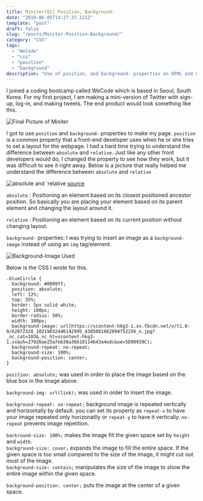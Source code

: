 ```yaml
---
title: Miniter[01] Position, Background-
date: "2019-06-05T14:27:37.121Z"
template: "post"
draft: false
slug: "/posts/Minitor-Position-Background/"
category: "CSS"
tags:
  - "WeCode"
  - "css"
  - "position"
  - "background"
description: "Use of position, and background- properties on HTML and CSS in attempt to make a mini-version of Twitter."
---
```


I joined a coding bootcamp called WeCode which is based in Seoul, South Korea.
For my first project, I am making a mini-version of Twitter with sign-up, log-in, and making tweets. The end product would look something like this.

![Final Picture of Miniter](https://scontent-hkg3-1.xx.fbcdn.net/v/t1.0-9/62421048_10219088287138985_1856569703267303424_o.jpg?_nc_cat=105&_nc_ht=scontent-hkg3-1.xx&oh=e4ac2dfda5d5da06e93602ed60cb5cb1&oe=5D7C3881)

I got to use `position` and `background-` properties to make my page.
`position` is a common property that a front-end developer uses when he or she tries to set a layout for the webpage. I had a hard time trying to understand the difference between `absolute` and `relative`. Just like any other front developers would do, I changed the property to see how they work, but it was difficult to see it right away. Below is a picture that really helped me understand the difference between `absolute` and `relative`

![`absolute` and `relative](https://scontent-hkg3-1.xx.fbcdn.net/v/t1.0-9/64437787_10219088554305664_1048970393961889792_n.jpg?_nc_cat=102&_nc_ht=scontent-hkg3-1.xx&oh=439ff1632529d25feb4a0ff639047088&oe=5D9AC986)
[source](https://medium.com/@leannezhang/difference-between-css-position-absolute-versus-relative-35f064384c6)

`absolute` : Positioning an element based on its closest positioned ancestor position. So basically you are placing your element based on its parent element and changing the layout around it.

`relative` : Positioning an element based on its current position without changing layout.

`background-` properties: I was trying to insert an image as a `background-image` instead of using an `img` tag/element.

![Background-Image Used](https://scontent-hkg3-1.xx.fbcdn.net/v/t1.0-9/62650384_10219088606706974_3332370773124841472_n.jpg?_nc_cat=106&_nc_ht=scontent-hkg3-1.xx&oh=b81d227a6e6a486754b39bf3a0163ad8&oe=5D8F2B9A)

Below is the CSS I wrote for this.

```
.blueCircle {
  background: #0099ff;
  position: absolute;
  left: 12%;
  top: 35%;
  border: 5px solid white;
  height: 100px;
  border-radius: 50%;
  width: 100px;
  background-image: url(https://scontent-hkg3-1.xx.fbcdn.net/v/t1.0-9/62072328_10219032446142995_4385081662694752256_n.jpg?_nc_cat=103&_nc_ht=scontent-hkg3-1.xx&oh=27926ae25a7eb38a36b18114643a4edc&oe=5D98939C);
  background-repeat: no-repeat;
  background-size: 100%;
  background-position: center;
}
```

`position: absolute;` was used in order to place the image based on the blue box in the image above.<br>

`background-img: url(link);` was used in order to insert the image. <br>

`background-repeat: no-repeat;` background image is repeated vertically and horizontally by default. you can set its property as `repeat-x` to have your image repeated only horizonatlly or `repeat-y` to have it vertically. `no-repeat` prevents image repetition.<br>

`backround-size: 100%;` makes the image fill the given space set by `height` and `width`. <br>`background-size: cover;` expands the image to fill the entire space. If the given space is too small compared to the size of the image, it might cut out most of the image. <br>`background-size: contain;` manipulates the size of the image to show the entire image within the given space.<br>

`background-position: center;` puts the image at the center of a given space.
